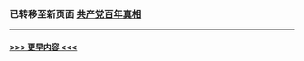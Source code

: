 
### 已转移至新页面 [共产党百年真相](N共产党百年真相.md?t=09120025) 


----
#### [ >>> 更早内容 <<< ](../indexes/prog1699-earlier.md)
